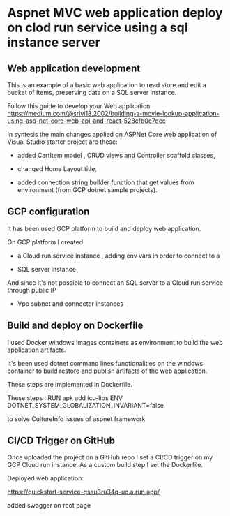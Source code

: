 # Aspnet MVC web application deploy on clod run service using a sql instance server



## Web application development 



This is an example of a basic web application to read store and edit a bucket of Items, preserving data on a SQL server instance.

Follow this guide to develop your Web application https://medium.com/@srivi18.2002/building-a-movie-lookup-application-using-asp-net-core-web-api-and-react-528cfb0c7dec 


In syntesis the main changes applied on ASPNet Core web application of Visual Studio starter project are these:

* added CartItem model , CRUD views and Controller scaffold classes,

* changed Home Layout title,

* added connection string builder function that get values from environment (from GCP dotnet sample projects).



## GCP configuration



It has been used GCP platform to build and deploy web application.



On GCP platform I created

* a Cloud run service instance , adding env vars in order to connect to a

* SQL server instance 

And since it's not possible to connect an SQL server to a Cloud run service through public IP 

* Vpc subnet and connector instances



## Build and deploy on Dockerfile



I used Docker windows images containers as environment to build the web application artifacts.



It's been used dotnet command lines functionalities on the windows container to build restore and publish artifacts of the web application.



These steps are implemented in Dockerfile.

These steps :
  RUN apk add icu-libs
  ENV DOTNET_SYSTEM_GLOBALIZATION_INVARIANT=false

to solve CultureInfo issues of aspnet framework 



## CI/CD Trigger on GitHub 



Once uploaded the project on a GitHub repo I set a CI/CD trigger on my GCP Cloud run instance.
As a custom build step I set the Dockerfile.




Deployed web application:

https://quickstart-service-qsau3ru34q-uc.a.run.app/

added swagger on root page
